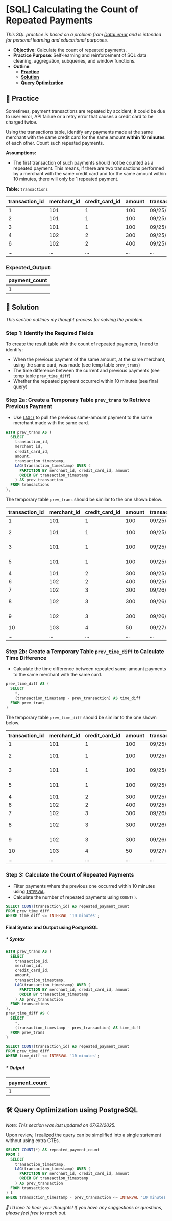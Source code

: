 # [SQL] Calculating the Count of Repeated Payments

_This SQL practice is based on a problem from [DataLemur](https://datalemur.com/questions/repeated-payments) and is intended for personal learning and educational purposes._

- **Objective**: Calculate the count of repeated payments.
- **Practice Purpose**: Self-learning and reinforcement of SQL data cleaning, aggregation, subqueries, and window functions.
- **Outline**:
    - [**Practice**](#section-1) 
    - [**Solution**](#section-2) 
    - [**Query Optimization**](#section-3)


## <a name="section-1"></a>🧪 Practice

Sometimes, payment transactions are repeated by accident; it could be due to user error, API failure or a retry error that causes a credit card to be charged twice.

Using the transactions table, identify any payments made at the same merchant with the same credit card for the same amount __within 10 minutes__ of each other. Count such repeated payments.

__Assumptions:__

- The first transaction of such payments should not be counted as a repeated payment. This means, if there are two transactions performed by a merchant with the same credit card and for the same amount within 10 minutes, there will only be 1 repeated payment.


__Table:__ `transactions`

| transaction_id | merchant_id | credit_card_id | amount | transaction_timestamp | 
| -------------- | ----------- | -------------- | ------ | --------------------- | 
| 1 | 101 | 1 | 100 | 09/25/2022 12:00:00 | 
| 2 | 101 | 1 | 100 | 09/25/2022 12:08:00 | 
| 3 | 101 | 1 | 100 | 09/25/2022 12:28:00 | 
| 4 | 102 | 2 | 300 | 09/25/2022 12:00:00 | 
| 6 | 102 | 2 | 400 | 09/25/2022 14:00:00 | 
| ... | ... | ... | ... | ... | 

### Expected_Output: 

| payment_count |
| ------------- |
| 1 |



## <a name="section-2"></a>🧠 Solution 

*This section outlines my thought process for solving the problem.*

### Step 1: Identify the Required Fields 

To create the result table with the count of repeated payments, I need to identify:

- When the previous payment of the same amount, at the same merchant, using the same card, was made (see temp table `prev_trans`)
- The time difference between the current and previous payments (see temp table `prev_time_diff`)
- Whether the repeated payment occurred within 10 minutes (see final query)


### Step 2a: Create a Temporary Table `prev_trans` to Retrieve Previous Payment

- Use [`LAG()`](https://www.geeksforgeeks.org/sql/sql-server-lag-function-overview/) to pull the previous same-amount payment to the same merchant made with the same card.

```sql
WITH prev_trans AS (
  SELECT
    transaction_id,
    merchant_id,
    credit_card_id,
    amount,
    transaction_timestamp,
    LAG(transaction_timestamp) OVER (
      PARTITION BY merchant_id, credit_card_id, amount 
      ORDER BY transaction_timestamp
    ) AS prev_transaction
  FROM transactions
),
```

The temporary table `prev_trans` should be similar to the one shown below.

| transaction_id | merchant_id | credit_card_id | amount | transaction_timestamp | prev_transaction | 
| -------------- | ----------- | -------------- | ------ | --------------------- | ---------------- | 
| 1 | 101 | 1 | 100 | 09/25/2022 12:00:00 | NULL | 
| 2 | 101 | 1 | 100 | 09/25/2022 12:08:00 | 09/25/2022 12:00:00 | 
| 3 | 101 | 1 | 100 | 09/25/2022 12:28:00 | 09/25/2022 12:08:00
| 5 | 101 | 1 | 100 | 09/25/2022 13:37:00 | 09/25/2022 12:28:00
| 4 | 101 | 2 | 300 | 09/25/2022 12:20:00 | NULL | 
| 6 | 102 | 2 | 400 | 09/25/2022 14:00:00 | NULL | 
| 7 | 102 | 3 | 300 | 09/26/2022 10:00:00 | NULL | 
| 8 | 102 | 3 | 300 | 09/26/2022 10:10:00 | 09/26/2022 10:00:00 | 
| 9 | 102 | 3 | 300 | 09/26/2022 10:14:00 | 09/26/2022 10:10:00 | 
| 10 | 103 | 4 | 50 | 09/27/2022 12:00:00 | NULL | 
| ... | ... | ... | ... | ... | ... | 


### Step 2b: Create a Temporary Table `prev_time_diff` to Calculate Time Difference 

- Calculate the time difference between repeated same-amount payments to the same merchant with the same card.

```sql
prev_time_diff AS (
  SELECT 
    *,
    (transaction_timestamp - prev_transaction) AS time_diff
  FROM prev_trans
)
```

The temporary table `prev_time_diff` should be similar to the one shown below.

| transaction_id | merchant_id | credit_card_id | amount | transaction_timestamp | prev_transaction | time_diff | 
| -------------- | ----------- | -------------- | ------ | --------------------- | ---------------- | --------- | 
| 1 | 101 | 1 | 100 | 09/25/2022 12:00:00 | NULL | NULL | 
| 2 | 101 | 1 | 100 | 09/25/2022 12:08:00 | 09/25/2022 12:00:00 | "minutes":8 | 
| 3 | 101 | 1 | 100 | 09/25/2022 12:28:00 | 09/25/2022 12:08:00 | "minutes":20 | 
| 5 | 101 | 1 | 100 | 09/25/2022 13:37:00 | 09/25/2022 12:28:00 | "hours":1,"minutes":9 | 
| 4 | 101 | 2 | 300 | 09/25/2022 12:20:00 | NULL | NULL | 
| 6 | 102 | 2 | 400 | 09/25/2022 14:00:00 | NULL | NULL | 
| 7 | 102 | 3 | 300 | 09/26/2022 10:00:00 | NULL | NULL | 
| 8 | 102 | 3 | 300 | 09/26/2022 10:10:00 | 09/26/2022 10:00:00 | "minutes":10 | 
| 9 | 102 | 3 | 300 | 09/26/2022 10:14:00 | 09/26/2022 10:10:00 | "minutes":4 | 
| 10 | 103 | 4 | 50 | 09/27/2022 12:00:00 | NULL | NULL | 
| ... | ... | ... | ... | ... | ... | ... | 



### Step 3: Calculate the Count of Repeated Payments 

- Filter payments where the previous one occurred within 10 minutes using [`INTERVAL`](https://hightouch.com/sql-dictionary/sql-interval).
- Calculate the number of repeated payments using `COUNT()`.

```sql
SELECT COUNT(transaction_id) AS repeated_payment_count 
FROM prev_time_diff
WHERE time_diff <= INTERVAL '10 minutes';
```


#### Final Syntax and Output using PostgreSQL

##### * Syntax

```sql
WITH prev_trans AS (
  SELECT
    transaction_id,
    merchant_id,
    credit_card_id,
    amount,
    transaction_timestamp,
    LAG(transaction_timestamp) OVER (
      PARTITION BY merchant_id, credit_card_id, amount 
      ORDER BY transaction_timestamp
    ) AS prev_transaction
  FROM transactions
),
prev_time_diff AS (
  SELECT 
    *,
    (transaction_timestamp - prev_transaction) AS time_diff
  FROM prev_trans
)

SELECT COUNT(transaction_id) AS repeated_payment_count 
FROM prev_time_diff
WHERE time_diff <= INTERVAL '10 minutes';
```


##### * Output

| payment_count |
| ------------- |
| 1 |


## <a name="section-3"></a>🛠️ Query Optimization using PostgreSQL

*Note: This section was last updated on 07/22/2025.*

Upon review, I realized the query can be simplified into a single statement without using extra CTEs.

```sql
SELECT COUNT(*) AS repeated_payment_count
FROM (
  SELECT 
    transaction_timestamp,
    LAG(transaction_timestamp) OVER (
      PARTITION BY merchant_id, credit_card_id, amount 
      ORDER BY transaction_timestamp
    ) AS prev_transaction
  FROM transactions
) t
WHERE transaction_timestamp - prev_transaction <= INTERVAL '10 minutes';
```

_💬 I’d love to hear your thoughts! If you have any suggestions or questions, please feel free to reach out._

